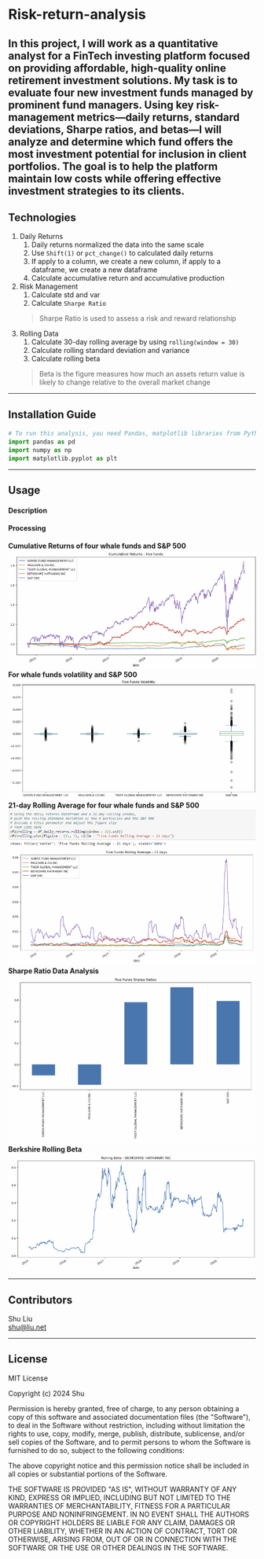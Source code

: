 
# Risk-return-analysis
In this project, I will work as a quantitative analyst for a FinTech investing platform focused on providing affordable, high-quality online retirement investment solutions. My task is to evaluate four new investment funds managed by prominent fund managers. Using key risk-management metrics—daily returns, standard deviations, Sharpe ratios, and betas—I will analyze and determine which fund offers the most investment potential for inclusion in client portfolios. The goal is to help the platform maintain low costs while offering effective investment strategies to its clients.
---

## Technologies

1. Daily Returns
   1. Daily returns normalized the data into the same scale
   2. Use `Shift(1)` or `pct_change()` to calculated daily returns
   3. If apply to a column, we create a new column, if apply to a dataframe, we create a new dataframe
   4. Calculate accumulative return and accumulative production
2. Risk Management
   1. Calculate std and var
   2. Calculate `Sharpe Ratio`   
   > Sharpe Ratio is used to assess a risk and reward relationship
3. Rolling Data
   1. Calculate 30-day rolling average by using `rolling(window = 30)`
   2. Calculate rolling standard deviation and variance
   3. Calculate rolling beta   
   > Beta is the figure measures how much an assets return value is likely to change relative to the overall market change
---

## Installation Guide

```python
# To run this analysis, you need Pandas, matplotlib libraries from Python
import pandas as pd
import numpy as np
import matplotlib.pyplot as plt
```

---
## Usage

#### Description

  
#### Processing
**Cumulative Returns of four whale funds and S&P 500**   
![Cumulative Returns](./Pics/CumulativeReturns.png)   
**For whale funds volatility and S&P 500**   
![Volatility](./Pics/Boxplot.png)   
**21-day Rolling Average for four whale funds and S&P 500**   
![Rolling Average](./Pics/RollingAverage.png)   
**Sharpe Ratio Data Analysis**   
![Sharpe Ratio](./Pics/SharpeRatio.png)   
**Berkshire Rolling Beta**   
![Rolling Beta](./Pics/RollingBeta.png)

---

## Contributors

Shu Liu   
shu@liu.net

---

## License

MIT License

Copyright (c) 2024 Shu

Permission is hereby granted, free of charge, to any person obtaining a copy
of this software and associated documentation files (the "Software"), to deal
in the Software without restriction, including without limitation the rights
to use, copy, modify, merge, publish, distribute, sublicense, and/or sell
copies of the Software, and to permit persons to whom the Software is
furnished to do so, subject to the following conditions:

The above copyright notice and this permission notice shall be included in all
copies or substantial portions of the Software.

THE SOFTWARE IS PROVIDED "AS IS", WITHOUT WARRANTY OF ANY KIND, EXPRESS OR
IMPLIED, INCLUDING BUT NOT LIMITED TO THE WARRANTIES OF MERCHANTABILITY,
FITNESS FOR A PARTICULAR PURPOSE AND NONINFRINGEMENT. IN NO EVENT SHALL THE
AUTHORS OR COPYRIGHT HOLDERS BE LIABLE FOR ANY CLAIM, DAMAGES OR OTHER
LIABILITY, WHETHER IN AN ACTION OF CONTRACT, TORT OR OTHERWISE, ARISING FROM,
OUT OF OR IN CONNECTION WITH THE SOFTWARE OR THE USE OR OTHER DEALINGS IN THE
SOFTWARE.
